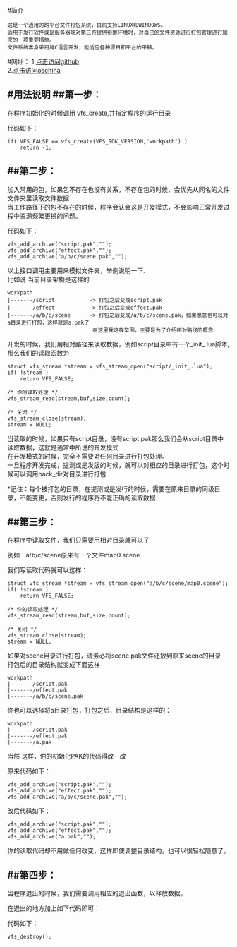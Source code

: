 #简介
    
	这是一个通用的跨平台文件打包系统，目前支持LINUX和WINDOWS。  
    适用于发行软件或是服务器端对第三方提供布置环境时，对自己的文件资源进行打包管理进行加密的一项重要措施。  
    文件系统本身采用纯C语言开发，能适应各种项目和平台的平移。
	
#网址：
1.[点击访问github](http://github.com/baickl/vfs)<br/>
2.[点击访问oschina](http://git.oschina.net/baickl/vfs)<br/> 

#用法说明
##第一步：
-------------------------------------------------------------------------------
  在程序初始化的时候调用 vfs_create,并指定程序的运行目录  
    
  代码如下：  
  
    if( VFS_FALSE == vfs_create(VFS_SDK_VERSION,"workpath") )  
        return -1;  

##第二步：  
-------------------------------------------------------------------------------
  加入常用的包，如果包不存在也没有关系，不存在包的时候，会优先从同名的文件文件夹里读取文件数据   
  当工作路径下的包不存在的时候，程序会认会这是开发模式，不会影响正常开发过程中资源频繁更换的问题。  
  
  代码如下：  
  
    vfs_add_archive("script.pak","");  
    vfs_add_archive("effect.pak","");  
    vfs_add_archive("a/b/c/scene.pak","");  

  以上接口调用主要用来模拟文件夹，举例说明一下.  
  比如说 当前目录架构是这样的  
  
    workpath  
    |-------/script           -> 打包之后变成script.pak  
    |-------/effect           -> 打包之后变成effect.pak   
    |-------/a/b/c/scene      -> 打包之后变成/a/b/c/scene.pak，如果愿意也可以对a目录进行打包，这样就是a.pak了  
                               在这里我这样举例，主要是为了介绍相对路径的概念  

  开发的时候，我们用相对路径来读取数据，例如script目录中有一个_init_.lua脚本,那么我们的读取函数为  

    struct vfs_stream *stream = vfs_stream_open("script/_init_.lua");
	if( !stream )
		return VFS_FALSE;

    /* 你的读取处理 */  
	vfs_stream_read(stream,buf,size,count);
    
	/* 关闭 */  
    vfs_stream_close(stream);  
	stream = NULL;

  当读取的时候，如果只有script目录，没有script.pak那么我们会从script目录中读取数据，这就是通常中所说的开发模式  
  在开发模式的时候，完全不需要对任何目录进行打包处理。  
  一旦程序开发完成，提测或是发版的时候，就可以对相应的目录进行打包，这个时候可以调用pack_dir对目录进行打包  
  
  *记住：每个被打包的目录，在提测或是发行的时候，需要在原来目录的同级目录，不能变更，否则发行的程序将不能正确的读取数据  

##第三步：
-------------------------------------------------------------------------------
  在程序中读取文件，我们只需要用相对目录就可以了  

  例如：a/b/c/scene原来有一个文件map0.scene  

  我们写读取代码就可以这样：
  
    struct vfs_stream *stream = vfs_stream_open("a/b/c/scene/map0.scene");
	if( !stream )
		return VFS_FALSE;
  
    /* 你的读取处理 */  
	vfs_stream_read(stream,buf,size,count);
  
	/* 关闭 */  
    vfs_stream_close(stream);  
	stream = NULL;
  
  如果对scene目录进行打包，请务必将scene.pak文件还放到原来scene的目录  
  打包后的目录结构就变成下面这样  
  
    workpath  
    |-------/script.pak  
    |-------/effect.pak  
    |-------/a/b/c/scene.pak  
  
  你也可以选择将a目录打包，打包之后，目录结构是这样的：  
    
    workpath  
    |-------/script.pak  
    |-------/effect.pak  
    |-------/a.pak  
  
  当然 这样，你的初始化PAK的代码得改一改  
   
  原来代码如下：  
  
    vfs_add_archive("script.pak","");  
    vfs_add_archive("effect.pak","");  
    vfs_add_archive("a/b/c/scene.pak","");  
  
  改后代码如下：  
  
    vfs_add_archive("script.pak","");  
    vfs_add_archive("effect.pak","");  
    vfs_add_archive("a.pak","");  
  
  你的读取代码却不用做任何改变，这样即使调整目录结构，也可以很轻松随意了。  
  
  
##第四步：  
-------------------------------------------------------------------------------
  当程序退出的时候，我们需要调用相应的退出函数，以释放数据。  
  
  在退出的地方加上如下代码即可：  
    
  代码如下：   
  
    vfs_destroy();  




